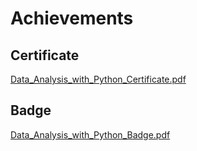 

# Achievements
## Certificate
[Data_Analysis_with_Python_Certificate.pdf](https://prod-files-secure.s3.us-west-2.amazonaws.com/03e82b26-cccb-4906-bb56-adabcbdc0655/1aa3a050-2338-4a85-85d5-899bad17a31c/Data_Analysis_with_Python_Certificate.pdf?X-Amz-Algorithm=AWS4-HMAC-SHA256&X-Amz-Content-Sha256=UNSIGNED-PAYLOAD&X-Amz-Credential=ASIAZI2LB466URK3JP3N%2F20250131%2Fus-west-2%2Fs3%2Faws4_request&X-Amz-Date=20250131T091510Z&X-Amz-Expires=3600&X-Amz-Security-Token=IQoJb3JpZ2luX2VjELH%2F%2F%2F%2F%2F%2F%2F%2F%2F%2FwEaCXVzLXdlc3QtMiJHMEUCIQCVknaLhoJiZSN8oJeksHH1NMr2OjKzUpzhPR%2FFbHN2xQIgOeN1zxYx5Z1QoppucmTQlS2BaNgWhmgJUfZneJGxbUsqiAQIuv%2F%2F%2F%2F%2F%2F%2F%2F%2F%2FARAAGgw2Mzc0MjMxODM4MDUiDGH9fz1eeTEmvLMByCrcA%2FJpoFDfhXrUcjoT7kHTsOggT62QHeltqa1hHIeZSA3ewi0ScR3yEn2YepA3ray4cCgaiXNf5sYQC5FNVpJ5paAJcgUuMoLOz93PLf6YdX%2FQC7%2FiuAcI7FjcoqHI3pZBdQDqFtuAuWXBnmTlnkZYw4bf%2F1PRL65R51ea%2BI3gYDZA%2BhT6e%2Fp0r7C0QUx15v%2F1Bcc41F0EvZZSUmOOni%2FHUS0WjuPpH98SqLif51WZWsUd3Cn%2F1lyoiIsv0YTaulUFMTy7i1DrLvgmKzEAqgdlhw2Wm%2FGFmw2m7Q7eXpNx3LZxFfVZAB%2FP43Vld%2FkFzXNkUjcpaECuEGPzLo5gwKJhVP8uecsNOvGAMfVuphKwimjSLa6Mh0mviMXGgOzQy%2FITy%2FADu4TT%2BGDIG6ZgXjuJioYUgjtfBqw6qJOhx%2FkPct0w9yHf2aycZjJizzmwTIkeECVr1G8HH1Q%2BVFeUUp5Ne2dZCAnpOQX4EfUfYdEbyouNQr7jeM1dQBxeOJdTLuRUcORam%2FeXr%2Fgs8YN2jT1i6CiEwsxgVQ%2FrW12n%2FCpZ98X7fBZMkpjyJFQBAqfRjSMsuuckkGPrnoh6qp7DhNb2KzGWhiX1AR1wiGqK3e%2ByxAQt6weDpoPnIRwSsxMwMJua8rwGOqUB5n7rqUw8d0j2Qc8rsEeaquaDI1xUwXAA3Y3557gBE1E9XSPX0KRbksUbBZ8VwJQlezc5uqDEcz73PfneYXFN2nZsB5kaqeVjGG8xl77vzSyt88Zj5APUBqIwU%2FTMp5e2QvWOkMeVd2y3zhgjlNOsTTtDNvQ8BmMzl6ZX90IeA15txCye9%2FPnzZBI2EjuJjwr6yFbPo2r%2FWJVkvYqu0mvSVWtIgPj&X-Amz-Signature=54b240e54625900913143cef928ada64436946a417a40888904fbf0cc6596d2a&X-Amz-SignedHeaders=host&x-id=GetObject)
## Badge
[Data_Analysis_with_Python_Badge.pdf](https://prod-files-secure.s3.us-west-2.amazonaws.com/03e82b26-cccb-4906-bb56-adabcbdc0655/4fa9bcf8-b584-40dd-8775-c0bfadf6a6f0/Data_Analysis_with_Python_Badge.pdf?X-Amz-Algorithm=AWS4-HMAC-SHA256&X-Amz-Content-Sha256=UNSIGNED-PAYLOAD&X-Amz-Credential=ASIAZI2LB466URK3JP3N%2F20250131%2Fus-west-2%2Fs3%2Faws4_request&X-Amz-Date=20250131T091510Z&X-Amz-Expires=3600&X-Amz-Security-Token=IQoJb3JpZ2luX2VjELH%2F%2F%2F%2F%2F%2F%2F%2F%2F%2FwEaCXVzLXdlc3QtMiJHMEUCIQCVknaLhoJiZSN8oJeksHH1NMr2OjKzUpzhPR%2FFbHN2xQIgOeN1zxYx5Z1QoppucmTQlS2BaNgWhmgJUfZneJGxbUsqiAQIuv%2F%2F%2F%2F%2F%2F%2F%2F%2F%2FARAAGgw2Mzc0MjMxODM4MDUiDGH9fz1eeTEmvLMByCrcA%2FJpoFDfhXrUcjoT7kHTsOggT62QHeltqa1hHIeZSA3ewi0ScR3yEn2YepA3ray4cCgaiXNf5sYQC5FNVpJ5paAJcgUuMoLOz93PLf6YdX%2FQC7%2FiuAcI7FjcoqHI3pZBdQDqFtuAuWXBnmTlnkZYw4bf%2F1PRL65R51ea%2BI3gYDZA%2BhT6e%2Fp0r7C0QUx15v%2F1Bcc41F0EvZZSUmOOni%2FHUS0WjuPpH98SqLif51WZWsUd3Cn%2F1lyoiIsv0YTaulUFMTy7i1DrLvgmKzEAqgdlhw2Wm%2FGFmw2m7Q7eXpNx3LZxFfVZAB%2FP43Vld%2FkFzXNkUjcpaECuEGPzLo5gwKJhVP8uecsNOvGAMfVuphKwimjSLa6Mh0mviMXGgOzQy%2FITy%2FADu4TT%2BGDIG6ZgXjuJioYUgjtfBqw6qJOhx%2FkPct0w9yHf2aycZjJizzmwTIkeECVr1G8HH1Q%2BVFeUUp5Ne2dZCAnpOQX4EfUfYdEbyouNQr7jeM1dQBxeOJdTLuRUcORam%2FeXr%2Fgs8YN2jT1i6CiEwsxgVQ%2FrW12n%2FCpZ98X7fBZMkpjyJFQBAqfRjSMsuuckkGPrnoh6qp7DhNb2KzGWhiX1AR1wiGqK3e%2ByxAQt6weDpoPnIRwSsxMwMJua8rwGOqUB5n7rqUw8d0j2Qc8rsEeaquaDI1xUwXAA3Y3557gBE1E9XSPX0KRbksUbBZ8VwJQlezc5uqDEcz73PfneYXFN2nZsB5kaqeVjGG8xl77vzSyt88Zj5APUBqIwU%2FTMp5e2QvWOkMeVd2y3zhgjlNOsTTtDNvQ8BmMzl6ZX90IeA15txCye9%2FPnzZBI2EjuJjwr6yFbPo2r%2FWJVkvYqu0mvSVWtIgPj&X-Amz-Signature=dad3b3c229fe06fa2eb267a0fb2c3d8a6262bacc5dbb799b8b661cccc24c9a24&X-Amz-SignedHeaders=host&x-id=GetObject)
